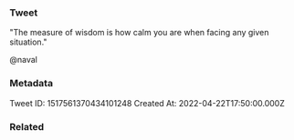 ### Tweet
"The measure of wisdom is how calm you are when facing any given situation."

@naval

### Metadata
Tweet ID: 1517561370434101248
Created At: 2022-04-22T17:50:00.000Z

### Related

